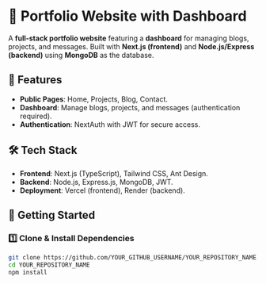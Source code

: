# 🚀 Portfolio Website with Dashboard

A **full-stack portfolio website** featuring a **dashboard** for managing blogs, projects, and messages. Built with **Next.js (frontend)** and **Node.js/Express (backend)** using **MongoDB** as the database.

## 🌟 Features
- **Public Pages**: Home, Projects, Blog, Contact.
- **Dashboard**: Manage blogs, projects, and messages (authentication required).
- **Authentication**: NextAuth with JWT for secure access.

## 🛠️ Tech Stack
- **Frontend**: Next.js (TypeScript), Tailwind CSS, Ant Design.
- **Backend**: Node.js, Express.js, MongoDB, JWT.
- **Deployment**: Vercel (frontend), Render (backend).

## 🚀 Getting Started
### 1️⃣ Clone & Install Dependencies
```bash
git clone https://github.com/YOUR_GITHUB_USERNAME/YOUR_REPOSITORY_NAME.git
cd YOUR_REPOSITORY_NAME
npm install
